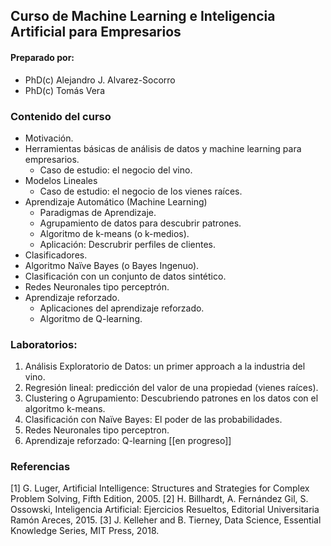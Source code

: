 ## Curso de Machine Learning e Inteligencia Artificial para Empresarios

#### Preparado por:
* PhD(c) Alejandro J. Alvarez-Socorro
* PhD(c) Tomás Vera 

### Contenido del curso 

* Motivación. 
* Herramientas básicas de análisis de datos y machine learning para empresarios. 
  * Caso de estudio: el negocio del vino. 
* Modelos Lineales
  * Caso de estudio: el negocio de los vienes raíces. 
* Aprendizaje Automático (Machine Learning)
  * Paradigmas de Aprendizaje. 
  * Agrupamiento de datos para descubrir patrones. 
  * Algoritmo de k-means (o k-medios). 
  * Aplicación: Descrubrir perfiles de clientes. 
 * Clasificadores.
  * Algoritmo Naïve Bayes (o Bayes Ingenuo). 
  * Clasificación con un conjunto de datos sintético. 
* Redes Neuronales tipo perceptrón. 
* Aprendizaje reforzado.
  * Aplicaciones del aprendizaje reforzado. 
  * Algoritmo de Q-learning.
 
### Laboratorios:

1. Análisis Exploratorio de Datos: un primer approach a la industria del vino. 
2. Regresión lineal: predicción del valor de una propiedad (vienes raíces). 
3. Clustering o Agrupamiento: Descubriendo patrones en los datos con el algoritmo k-means. 
4. Clasificación con Naïve Bayes: El poder de las probabilidades. 
5. Redes Neuronales tipo perceptron. 
6. Aprendizaje reforzado: Q-learning [[en progreso]]
 
### Referencias

[1] G. Luger, Artificial Intelligence: Structures and Strategies for Complex Problem Solving, Fifth Edition, 2005. 
[2] H. Billhardt, A. Fernández Gil, S. Ossowski, Inteligencia Artificial: Ejercicios Resueltos, Editorial Universitaria Ramón Areces, 2015.
[3] J. Kelleher and B. Tierney, Data Science, Essential Knowledge Series, MIT Press, 2018. 

